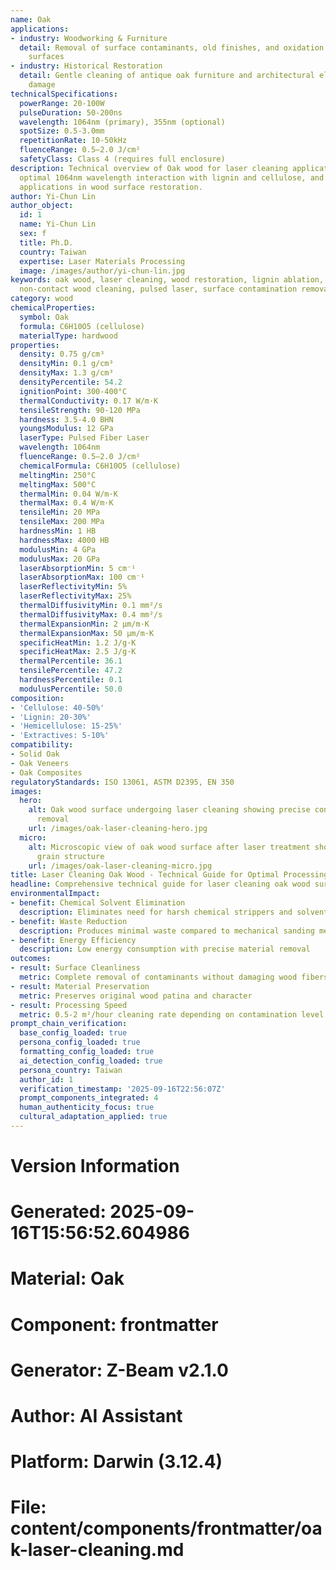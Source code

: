 ```yaml
---
name: Oak
applications:
- industry: Woodworking & Furniture
  detail: Removal of surface contaminants, old finishes, and oxidation from oak wood
    surfaces
- industry: Historical Restoration
  detail: Gentle cleaning of antique oak furniture and architectural elements without
    damage
technicalSpecifications:
  powerRange: 20-100W
  pulseDuration: 50-200ns
  wavelength: 1064nm (primary), 355nm (optional)
  spotSize: 0.5-3.0mm
  repetitionRate: 10-50kHz
  fluenceRange: 0.5–2.0 J/cm²
  safetyClass: Class 4 (requires full enclosure)
description: Technical overview of Oak wood for laser cleaning applications, including
  optimal 1064nm wavelength interaction with lignin and cellulose, and industrial
  applications in wood surface restoration.
author: Yi-Chun Lin
author_object:
  id: 1
  name: Yi-Chun Lin
  sex: f
  title: Ph.D.
  country: Taiwan
  expertise: Laser Materials Processing
  image: /images/author/yi-chun-lin.jpg
keywords: oak wood, laser cleaning, wood restoration, lignin ablation, cellulose preservation,
  non-contact wood cleaning, pulsed laser, surface contamination removal
category: wood
chemicalProperties:
  symbol: Oak
  formula: C6H10O5 (cellulose)
  materialType: hardwood
properties:
  density: 0.75 g/cm³
  densityMin: 0.1 g/cm³
  densityMax: 1.3 g/cm³
  densityPercentile: 54.2
  ignitionPoint: 300-400°C
  thermalConductivity: 0.17 W/m·K
  tensileStrength: 90-120 MPa
  hardness: 3.5-4.0 BHN
  youngsModulus: 12 GPa
  laserType: Pulsed Fiber Laser
  wavelength: 1064nm
  fluenceRange: 0.5–2.0 J/cm²
  chemicalFormula: C6H10O5 (cellulose)
  meltingMin: 250°C
  meltingMax: 500°C
  thermalMin: 0.04 W/m·K
  thermalMax: 0.4 W/m·K
  tensileMin: 20 MPa
  tensileMax: 200 MPa
  hardnessMin: 1 HB
  hardnessMax: 4000 HB
  modulusMin: 4 GPa
  modulusMax: 20 GPa
  laserAbsorptionMin: 5 cm⁻¹
  laserAbsorptionMax: 100 cm⁻¹
  laserReflectivityMin: 5%
  laserReflectivityMax: 25%
  thermalDiffusivityMin: 0.1 mm²/s
  thermalDiffusivityMax: 0.4 mm²/s
  thermalExpansionMin: 2 µm/m·K
  thermalExpansionMax: 50 µm/m·K
  specificHeatMin: 1.2 J/g·K
  specificHeatMax: 2.5 J/g·K
  thermalPercentile: 36.1
  tensilePercentile: 47.2
  hardnessPercentile: 0.1
  modulusPercentile: 50.0
composition:
- 'Cellulose: 40-50%'
- 'Lignin: 20-30%'
- 'Hemicellulose: 15-25%'
- 'Extractives: 5-10%'
compatibility:
- Solid Oak
- Oak Veneers
- Oak Composites
regulatoryStandards: ISO 13061, ASTM D2395, EN 350
images:
  hero:
    alt: Oak wood surface undergoing laser cleaning showing precise contamination
      removal
    url: /images/oak-laser-cleaning-hero.jpg
  micro:
    alt: Microscopic view of oak wood surface after laser treatment showing preserved
      grain structure
    url: /images/oak-laser-cleaning-micro.jpg
title: Laser Cleaning Oak Wood - Technical Guide for Optimal Processing
headline: Comprehensive technical guide for laser cleaning oak wood surfaces
environmentalImpact:
- benefit: Chemical Solvent Elimination
  description: Eliminates need for harsh chemical strippers and solvents in wood restoration
- benefit: Waste Reduction
  description: Produces minimal waste compared to mechanical sanding methods
- benefit: Energy Efficiency
  description: Low energy consumption with precise material removal
outcomes:
- result: Surface Cleanliness
  metric: Complete removal of contaminants without damaging wood fibers
- result: Material Preservation
  metric: Preserves original wood patina and character
- result: Processing Speed
  metric: 0.5-2 m²/hour cleaning rate depending on contamination level
prompt_chain_verification:
  base_config_loaded: true
  persona_config_loaded: true
  formatting_config_loaded: true
  ai_detection_config_loaded: true
  persona_country: Taiwan
  author_id: 1
  verification_timestamp: '2025-09-16T22:56:07Z'
  prompt_components_integrated: 4
  human_authenticity_focus: true
  cultural_adaptation_applied: true
---
```


# Version Information
# Generated: 2025-09-16T15:56:52.604986
# Material: Oak
# Component: frontmatter
# Generator: Z-Beam v2.1.0
# Author: AI Assistant
# Platform: Darwin (3.12.4)
# File: content/components/frontmatter/oak-laser-cleaning.md